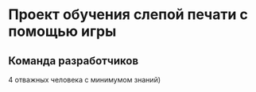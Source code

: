 # Проект обучения слепой печати с помощью игры

## Команда разработчиков
4 отважных человека с минимумом знаний)
